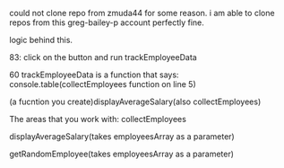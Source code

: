 could not clone repo from zmuda44 for some reason.  i am able to clone repos from this greg-bailey-p account perfectly fine.

logic behind this.

83: click on the button and run trackEmployeeData

60 trackEmployeeData is a function that says:
console.table(collectEmployees function on line 5)

(a fucntion you create)displayAverageSalary(also collectEmployees)







The areas that you work with:
collectEmployees

displayAverageSalary(takes employeesArray as a parameter)

getRandomEmployee(takes employeesArray as a parameter)